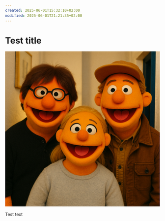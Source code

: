 ```yaml
---
created: 2025-06-01T15:32:10+02:00
modified: 2025-06-01T21:21:35+02:00
---
```


# Test title

![Image](./7509e7f09d2754b1081144d442a140bb.png) 

Test text
